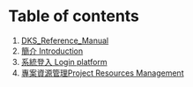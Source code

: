 # Table of contents

1. [DKS\_Reference\_Manual](README.md)
1. [簡介 Introduction](p2.md)
1. [系統登入 Login platform](untitled.md)
1. [專案資源管理Project Resources Management](docs\Project_Resources_Management.md)

